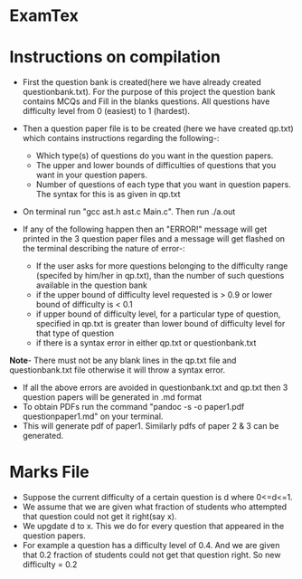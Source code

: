 # ExamTex

# Instructions on compilation

* First the question bank is created(here we have already created questionbank.txt). For the purpose of this project the question bank contains MCQs and Fill in the blanks questions. All questions have difficulty level from 0 (easiest) to 1 (hardest).
  
* Then a question paper file is to be created (here we have created qp.txt) which contains instructions regarding the following-:
  * Which type(s) of questions do you want in the question papers.
  * The upper and lower bounds of difficulties of questions that you want in your question papers.
  * Number of questions of each type that you want in question papers. The syntax for this is as given in qp.txt
  
*  On terminal run "gcc ast.h ast.c Main.c". Then run ./a.out
*  If any of the following happen then an "ERROR!" message will get printed in the 3 question paper files and a message will get flashed on the terminal describing the nature of error-:
   * If the user asks for more questions belonging to the difficulty range (specifed by him/her in qp.txt), than the number of such questions available in the question bank
   * if the upper bound of difficulty level requested is > 0.9 or lower bound of difficulty is < 0.1
   * if upper bound of difficulty level, for a particular type of question, specified in qp.txt is greater than lower bound of difficulty level for that type of question
   * if there is a syntax error in either qp.txt or questionbank.txt
  
  **Note**- There must not be any blank lines in the qp.txt file and questionbank.txt file otherwise it will throw a syntax error.
*  If all the above errors are avoided in questionbank.txt and qp.txt then 3 question papers will be generated in .md format
*  To obtain PDFs run the command "pandoc -s -o paper1.pdf questionpaper1.md" on your terminal.
*  This will generate pdf of paper1. Similarly pdfs of paper 2 & 3 can be generated.


# Marks File

* Suppose the current difficulty of a certain question is d where 0<=d<=1.
* We assume that we are given what fraction of students who attempted that question could not get it right(say x).
* We upgdate d to x. This we do for every question that appeared in the question papers.
* For example a question has a difficulty level of 0.4. And we are given that 0.2 fraction of students could not get that question right. So new difficulty = 0.2 
